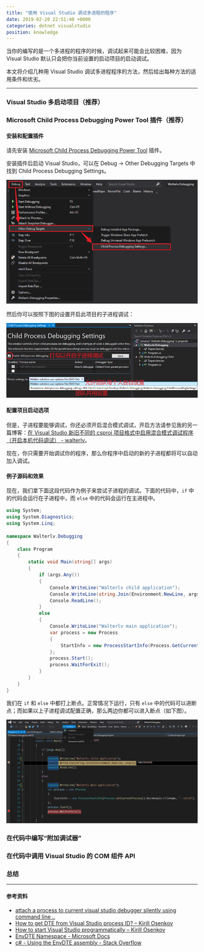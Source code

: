 ```yaml
---
title: "使用 Visual Studio 调试多进程的程序"
date: 2019-02-20 22:51:40 +0800
categories: dotnet visualstudio
position: knowledge
---
```


当你的编写的是一个多进程的程序的时候，调试起来可能会比较困难，因为 Visual Studio 默认只会把你当前设置的启动项目的启动调试。

本文将介绍几种用 Visual Studio 调试多进程程序的方法，然后给出每种方法的适用条件和优劣。

---

<div id="toc"></div>

### Visual Studio 多启动项目（推荐）

### Microsoft Child Process Debugging Power Tool 插件（推荐）

#### 安装和配置插件

请先安装 [Microsoft Child Process Debugging Power Tool](https://marketplace.visualstudio.com/items?itemName=vsdbgplat.MicrosoftChildProcessDebuggingPowerTool) 插件。

安装插件后启动 Visual Studio，可以在 Debug -> Other Debugging Targets 中找到 Child Process Debugging Settings。

![打开 Child Process Debugging Settings](/static/posts/2019-02-20-21-48-22.png)

然后你可以按照下图的设置开启此项目的子进程调试：

![设置子进程调试](/static/posts/2019-02-20-21-52-07.png)

#### 配置项目启动选项

但是，子进程要能够调试，你还必须开启混合模式调试，开启方法请参见我的另一篇博客：[在 Visual Studio 新旧不同的 csproj 项目格式中启用混合模式调试程序（开启本机代码调试） - walterlv](/post/visual-studio-enable-native-code-debugging.html)。

现在，你只需要开始调试你的程序，那么你程序中启动的新的子进程都将可以自动加入调试。

#### 例子源码和效果

现在，我们拿下面这段代码作为例子来尝试子进程的调试。下面的代码中，`if` 中的代码会运行在子进程中，而 `else` 中的代码会运行在主进程中。

```csharp
using System;
using System.Diagnostics;
using System.Linq;

namespace Walterlv.Debugging
{
    class Program
    {
        static void Main(string[] args)
        {
            if (args.Any())
            {
                Console.WriteLine("Walterlv child application");
                Console.WriteLine(string.Join(Environment.NewLine, args));
                Console.ReadLine();
            }
            else
            {
                Console.WriteLine("Walterlv main application");
                var process = new Process
                {
                    StartInfo = new ProcessStartInfo(Process.GetCurrentProcess().MainModule.FileName, "--child"),
                };
                process.Start();
                process.WaitForExit();
            }
        }
    }
}
```

我们在 `if` 和 `else` 中都打上断点。正常情况下运行，只有 `else` 中的代码可以进断点；而如果以上子进程调试配置正确，那么两边你都可以进入断点（如下图）。

![子进程进入了调试断点](/static/posts/2019-02-20-22-51-12.png)

### 在代码中编写“附加调试器”

### 在代码中调用 Visual Studio 的 COM 组件 API

### 总结

---

#### 参考资料

- [attach a process to current visual studio debugger silently using command line ..](https://social.msdn.microsoft.com/Forums/vstudio/en-US/337c252e-98b3-4e88-b380-e9a58d88a706/attach-a-process-to-current-visual-studio-debugger-silently-using-command-line-?forum=vsdebug)
- [How to get DTE from Visual Studio process ID? – Kirill Osenkov](https://blogs.msdn.microsoft.com/kirillosenkov/2011/08/10/how-to-get-dte-from-visual-studio-process-id/)
- [How to start Visual Studio programmatically – Kirill Osenkov](https://blogs.msdn.microsoft.com/kirillosenkov/2009/03/03/how-to-start-visual-studio-programmatically/)
- [EnvDTE Namespace - Microsoft Docs](https://docs.microsoft.com/en-us/dotnet/api/envdte?view=visualstudiosdk-2017)
- [c# - Using the EnvDTE assembly - Stack Overflow](https://stackoverflow.com/a/19374401/6233938)

